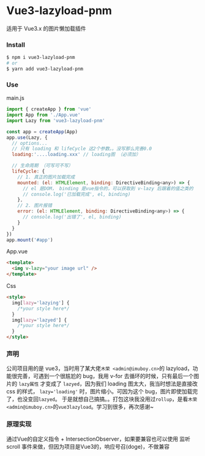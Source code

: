 # Vue3-lazyload-pnm

适用于 Vue3.x 的图片懒加载插件

### Install

```sh
$ npm i vue3-lazyload-pnm
# or
$ yarn add vue3-lazyload-pnm
```

### Use

main.js

```js
import { createApp } from 'vue'
import App from './App.vue'
import Lazy from 'vue3-lazyload-pnm'

const app = createApp(App)
app.use(Lazy, {
  // options...
  // 只有 loading 和 lifeCycle 这2个参数。。没写那么完善0.0
  loading:'....loading.xxx' // loading图 （必须加）

  // 生命周期 （可写可不写）
  lifeCycle: {
    // 1. 真正的图片加载完成
    mounted: (el: HTMLElement, binding: DirectiveBinding<any>) => {
      // el 是DOM， binding 是vue指令的，可以获取到 v-lazy 后跟着的值之类的
      // console.log('已加载完成', el, binding)
    },
    // 2. 图片报错
    error: (el: HTMLElement, binding: DirectiveBinding<any>) => {
      // console.log('出错了', el, binding)
    }
  }
})
app.mount('#app')
```

App.vue

```html
<template>
  <img v-lazy="your image url" />
</template>
```

Css

```html
<style>
  img[lazy='lazying'] {
    /*your style here*/
  }
  img[lazy='lazyed'] {
    /*your style here*/
  }
</style>
```

### 声明

公司项目用的是 vue3，当时用了某大佬`木荣 <admin@imuboy.cn>`的 lazyload，功能很完善，可遇到一个很尴尬的 bug，我用 v-for 去循环的时候，只有最后一个图片的 `lazy属性` 才变成了 `lazyed`，因为我们 loading 图太大，我当时想法是直接改 css 的样式， `lazy='loading'` 时，图片缩小。可因为这个 bug，图片即使加载完了，也没变回`lazyed`。
于是就想自己搞搞。。打包这块我没用过`rollup`，是看`木荣 <admin@imuboy.cn>`的`vue3lazyload`。学习到很多，再次感谢~

### 原理实现
通过Vue的自定义指令 + IntersectionObserver，如果要兼容也可以使用 监听 scroll 事件来做，但因为项目是Vue3的，响应号召(doge)，不做兼容